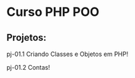 <h1>Curso PHP POO</h1>
<h2>Projetos:</h2>
<p>pj-01.1 Criando Classes e Objetos em PHP!</p>
<p>pj-01.2 Contas!</p>
